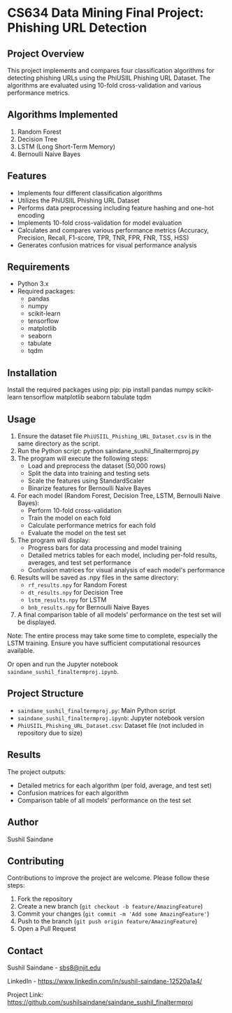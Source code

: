 # CS634 Data Mining Final Project: Phishing URL Detection

## Project Overview

This project implements and compares four classification algorithms for detecting phishing URLs using the PhiUSIIL Phishing URL Dataset. The algorithms are evaluated using 10-fold cross-validation and various performance metrics.

## Algorithms Implemented

1. Random Forest
2. Decision Tree
3. LSTM (Long Short-Term Memory)
4. Bernoulli Naive Bayes

## Features

- Implements four different classification algorithms
- Utilizes the PhiUSIIL Phishing URL Dataset
- Performs data preprocessing including feature hashing and one-hot encoding
- Implements 10-fold cross-validation for model evaluation
- Calculates and compares various performance metrics (Accuracy, Precision, Recall, F1-score, TPR, TNR, FPR, FNR, TSS, HSS)
- Generates confusion matrices for visual performance analysis

## Requirements

- Python 3.x
- Required packages:
  - pandas
  - numpy
  - scikit-learn
  - tensorflow
  - matplotlib
  - seaborn
  - tabulate
  - tqdm

## Installation

Install the required packages using pip: 
pip install pandas numpy scikit-learn tensorflow matplotlib seaborn tabulate tqdm

## Usage

1. Ensure the dataset file `PhiUSIIL_Phishing_URL_Dataset.csv` is in the same directory as the script.
2. Run the Python script:
   python saindane_sushil_finaltermproj.py
3. The program will execute the following steps:
    - Load and preprocess the dataset (50,000 rows)
    - Split the data into training and testing sets
    - Scale the features using StandardScaler
    - Binarize features for Bernoulli Naive Bayes
4. For each model (Random Forest, Decision Tree, LSTM, Bernoulli Naive Bayes):
    - Perform 10-fold cross-validation
    - Train the model on each fold
    - Calculate performance metrics for each fold
    - Evaluate the model on the test set
5. The program will display:
    - Progress bars for data processing and model training
    - Detailed metrics tables for each model, including per-fold results, averages, and test set performance
    - Confusion matrices for visual analysis of each model's performance
6. Results will be saved as .npy files in the same directory:
    - `rf_results.npy` for Random Forest
    - `dt_results.npy` for Decision Tree
    - `lstm_results.npy` for LSTM
    - `bnb_results.npy` for Bernoulli Naive Bayes
7. A final comparison table of all models' performance on the test set will be displayed.

Note: The entire process may take some time to complete, especially the LSTM training. Ensure you have sufficient computational resources available.

Or open and run the Jupyter notebook `saindane_sushil_finaltermproj.ipynb`.

## Project Structure

- `saindane_sushil_finaltermproj.py`: Main Python script
- `saindane_sushil_finaltermproj.ipynb`: Jupyter notebook version
- `PhiUSIIL_Phishing_URL_Dataset.csv`: Dataset file (not included in repository due to size)

## Results

The project outputs:
- Detailed metrics for each algorithm (per fold, average, and test set)
- Confusion matrices for each algorithm
- Comparison table of all models' performance on the test set

## Author

Sushil Saindane

## Contributing

Contributions to improve the project are welcome. Please follow these steps:

1. Fork the repository
2. Create a new branch (`git checkout -b feature/AmazingFeature`)
3. Commit your changes (`git commit -m 'Add some AmazingFeature'`)
4. Push to the branch (`git push origin feature/AmazingFeature`)
5. Open a Pull Request

## Contact

Sushil Saindane - sbs8@njit.edu

LinkedIn - https://www.linkedin.com/in/sushil-saindane-12520a1a4/

Project Link: https://github.com/sushilsaindane/saindane_sushil_finaltermproj



